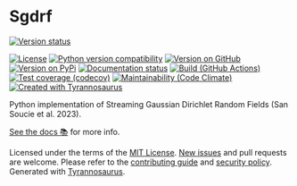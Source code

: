 # Sgdrf

<!-- markdown-link-check-disable -->

[![Version status](https://img.shields.io/pypi/status/sgdrf)](https://opensource.org/license/mit/)

<!-- markdown-link-check-enable-->

[![License](https://img.shields.io/github/license/san-soucie/sgdrf)]()
[![Python version compatibility](https://img.shields.io/pypi/pyversions/sgdrf)](https://pypi.org/project/sgdrf)
[![Version on GitHub](https://img.shields.io/github/v/release/san-soucie/sgdrf?include_prereleases&label=GitHub)](https://github.com/san-soucie/sgdrf/releases)
[![Version on PyPi](https://img.shields.io/pypi/v/sgdrf)](https://pypi.org/project/sgdrf)
[![Documentation status](https://readthedocs.org/projects/sgdrf/badge)](https://sgdrf.readthedocs.io/en/latest)
[![Build (GitHub Actions)](https://img.shields.io/github/actions/workflow/status/san-soucie/sgdrf/push-main.yml?branch=main)](https://github.com/san-soucie/sgdrf/actions)
[![Test coverage (codecov)](https://codecov.io/github/san-soucie/sgdrf/coverage.svg)](https://codecov.io/gh/san-soucie/sgdrf)
[![Maintainability (Code Climate)](https://api.codeclimate.com/v1/badges/6b240648883c3a56c309/maintainability)](https://codeclimate.com/github/san-soucie/sgdrf/maintainability)
[![Created with Tyrannosaurus](https://img.shields.io/badge/Created_with-Tyrannosaurus-0000ff.svg)](https://github.com/dmyersturnbull/tyrannosaurus)

Python implementation of Streaming Gaussian Dirichlet Random Fields (San Soucie et al. 2023).

[See the docs 📚](https://sgdrf.readthedocs.io/) for more info.

Licensed under the terms of the [MIT License](https://spdx.org/licenses/MIT.html).
[New issues](https://github.com/san-soucie/sgdrf/issues) and pull requests are welcome.
Please refer to the [contributing guide](https://github.com/san-soucie/sgdrf/blob/main/CONTRIBUTING.md)
and [security policy](https://github.com/san-soucie/sgdrf/blob/main/SECURITY.md).
Generated with [Tyrannosaurus](https://github.com/dmyersturnbull/tyrannosaurus).
